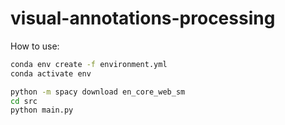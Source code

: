# visual-annotations-processing

How to use:

```bash
conda env create -f environment.yml
conda activate env

python -m spacy download en_core_web_sm
cd src
python main.py
```
